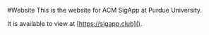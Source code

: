 #Website
This is the website for ACM SigApp at Purdue University.

It is available to view at [https://sigapp.club]().